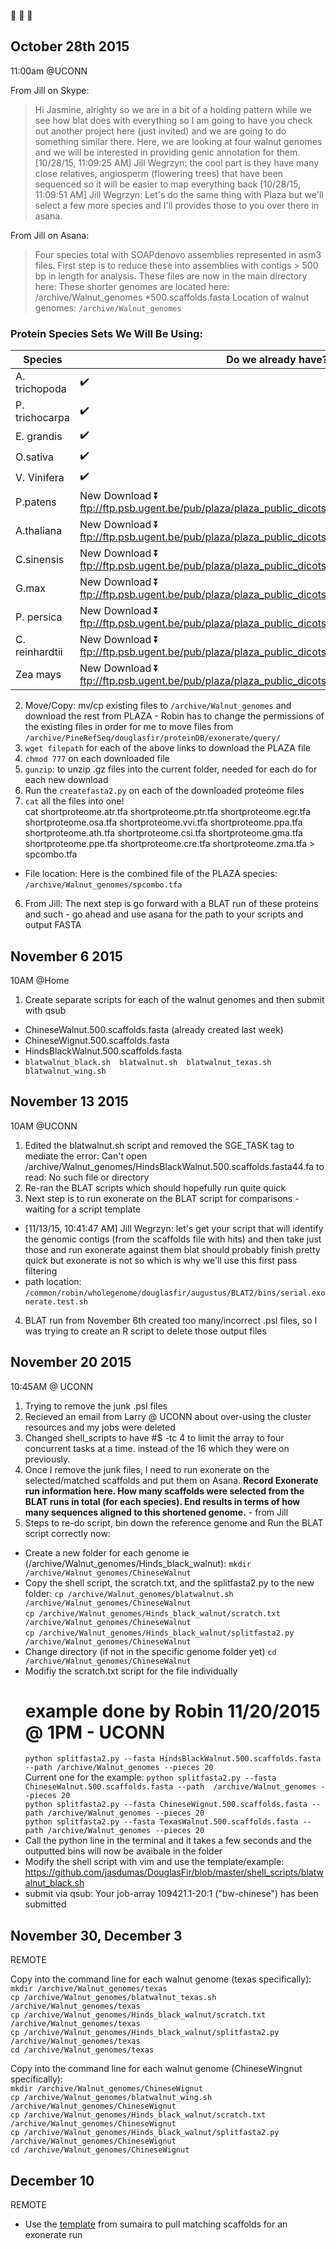 :chestnut: :chestnut: :chestnut:

## October 28th 2015   
11:00am @UCONN

From Jill on Skype: 
> Hi Jasmine, alrighty so we are in a bit of a holding pattern while we see how blat does with everything so I am going to have you check out another project here (just invited) and we are going to do something similar there.  Here, we are looking at four walnut genomes and we will be interested in providing genic annotation for them.
> [10/28/15, 11:09:25 AM] Jill Wegrzyn: the cool part is they have many close relatives, angiosperm (flowering trees) that have been sequenced so it will be easier to map everything back
[10/28/15, 11:09:51 AM] Jill Wegrzyn: Let's do the same thing with Plaza but we'll select a few more species and I'll provides those to you over there in asana.
 
From Jill on Asana: 
>Four species total with SOAPdenovo assemblies represented in asm3 files.  First step is to reduce these into assemblies with contigs > 500 bp in length for analysis.
These files are now in the main directory here:
>These shorter genomes are located here: /archive/Walnut_genomes
*500.scaffolds.fasta
> Location of walnut genomes: `/archive/Walnut_genomes`

### Protein Species Sets We Will Be Using: 

| Species | Do we already have? | location |
|----|----|---|
A. trichopoda | :heavy_check_mark:| /archive/PineRefSeq/douglasfir/proteinDB/exonerate/query/shortproteome.atr.tfa
P. trichocarpa | :heavy_check_mark:| /archive/PineRefSeq/douglasfir/proteinDB/exonerate/query/shortproteome.ptr.tfa
E. grandis| :heavy_check_mark:| /archive/PineRefSeq/douglasfir/proteinDB/exonerate/query/shortproteome.egr.tfa
O.sativa | :heavy_check_mark:| /archive/PineRefSeq/douglasfir/proteinDB/exonerate/query/shortproteome.osa.tfa 
V. Vinifera | :heavy_check_mark: | /archive/PineRefSeq/douglasfir/proteinDB/exonerate/query/shortproteome.vvi.tfa  
P.patens | New Download :arrow_double_down: ftp://ftp.psb.ugent.be/pub/plaza/plaza_public_dicots_03/Fasta/proteome.ppa.tfa.gz| /archive/Walnut_genomes/shortproteome.ppa.tfa
A.thaliana | New Download :arrow_double_down: ftp://ftp.psb.ugent.be/pub/plaza/plaza_public_dicots_03/Fasta/proteome.ath.tfa.gz| /archive/Walnut_genomes/shortproteome.ath.tfa
C.sinensis|New Download :arrow_double_down: ftp://ftp.psb.ugent.be/pub/plaza/plaza_public_dicots_03/Fasta/proteome.csi.tfa.gz| /archive/Walnut_genomes/shortproteome.csi.tfa
G.max|New Download :arrow_double_down: ftp://ftp.psb.ugent.be/pub/plaza/plaza_public_dicots_03/Fasta/proteome.gma.tfa.gz| /archive/Walnut_genomes/shortproteome.gma.tfa
P. persica|New Download :arrow_double_down: ftp://ftp.psb.ugent.be/pub/plaza/plaza_public_dicots_03/Fasta/proteome.ppe.tfa.gz | /archive/Walnut_genomes/shortproteome.ppe.tfa
C. reinhardtii | New Download :arrow_double_down: ftp://ftp.psb.ugent.be/pub/plaza/plaza_public_dicots_03/Fasta/proteome.cre.tfa.gz| /archive/Walnut_genomes/shortproteome.cre.tfa
Zea mays | New Download :arrow_double_down: ftp://ftp.psb.ugent.be/pub/plaza/plaza_public_dicots_03/Fasta/proteome.zma.tfa.gz| /archive/Walnut_genomes/shortproteome.zma.tfa

2. Move/Copy: mv/cp existing files to `/archive/Walnut_genomes` and download the rest from PLAZA - Robin has to change the permissions of the existing files in order for me to move files from `/archive/PineRefSeq/douglasfir/proteinDB/exonerate/query/`   
3. `wget filepath` for each of the above links to download the PLAZA file
4. `chmod 777` on each downloaded file
3. `gunzip`: to unzip .gz files into the current folder, needed for each do for each new download
4. Run the `createfasta2.py` on each of the downloaded proteome files
5. `cat` all the files into one!   
cat shortproteome.atr.tfa shortproteome.ptr.tfa shortproteome.egr.tfa shortproteome.osa.tfa shortproteome.vvi.tfa shortproteome.ppa.tfa shortproteome.ath.tfa shortproteome.csi.tfa shortproteome.gma.tfa shortproteome.ppe.tfa shortproteome.cre.tfa shortproteome.zma.tfa > spcombo.tfa
 * File location: Here is the combined file of the PLAZA species: `/archive/Walnut_genomes/spcombo.tfa`
6. From Jill: The next step is go forward with a BLAT run of these proteins and such - go ahead and use asana for the path to your scripts and output FASTA


## November 6 2015    
10AM @Home   
1. Create separate scripts for each of the walnut genomes and then submit with qsub
  * ChineseWalnut.500.scaffolds.fasta (already created last week)
  * ChineseWignut.500.scaffolds.fasta
  * HindsBlackWalnut.500.scaffolds.fasta
  * `blatwalnut_black.sh  blatwalnut.sh  blatwalnut_texas.sh  blatwalnut_wing.sh`


## November 13 2015   
10AM @UCONN    

1. Edited the blatwalnut.sh script and removed the SGE_TASK tag to mediate the error:  Can't open /archive/Walnut_genomes/HindsBlackWalnut.500.scaffolds.fasta44.fa to read: No such file or directory     
2. Re-ran the BLAT scripts which should hopefully run quite quick   
3. Next step is to run exonerate on the BLAT script for comparisons - waiting for a script template    
  * [11/13/15, 10:41:47 AM] Jill Wegrzyn: let's get your script that will identify the genomic contigs (from the scaffolds file with hits) and then take just those and run exonerate against them
blat should probably finish pretty quick but exonerate is not so which is why we'll use this first pass filtering
 * path location: `/common/robin/wholegenome/douglasfir/augustus/BLAT2/bins/serial.exonerate.test.sh`
4. BLAT run from November 6th created too many/incorrect .psl files, so I was trying to create an R script to delete those output files

## November 20 2015      
10:45AM @ UCONN      

1. Trying to remove the junk .psl files
2. Recieved an email from Larry @ UCONN about over-using the cluster resources and my jobs were deleted
3. Changed shell_scripts to have #$ -tc 4  to limit the array to four concurrent tasks at a time. instead of the 16 which they were on previously.
4. Once I remove the junk files, I need to run exonerate on the selected/matched scaffolds and put them on Asana. __Record Exonerate run information here.  How many scaffolds were selected from the BLAT runs in total (for each species).  End results in terms of how many sequences aligned to this shortened genome.__ - from Jill
5. Steps to re-do script, bin down the reference genome and Run the BLAT script correctly now:
  * Create a new folder for each genome ie (/archive/Walnut_genomes/Hinds_black_walnut):
    `mkdir /archive/Walnut_genomes/ChineseWalnut`
  * Copy the shell script, the scratch.txt, and the splitfasta2.py to the new folder:
    `cp /archive/Walnut_genomes/blatwalnut.sh /archive/Walnut_genomes/ChineseWalnut`     
    `cp /archive/Walnut_genomes/Hinds_black_walnut/scratch.txt /archive/Walnut_genomes/ChineseWalnut`      
    `cp /archive/Walnut_genomes/Hinds_black_walnut/splitfasta2.py /archive/Walnut_genomes/ChineseWalnut`     
  * Change directory (if not in the specific genome folder yet)
    `cd /archive/Walnut_genomes/ChineseWalnut`
  * Modifiy the scratch.txt script for the file individually
    # example done by Robin 11/20/2015 @ 1PM - UCONN
    `python splitfasta2.py --fasta HindsBlackWalnut.500.scaffolds.fasta --path /archive/Walnut_genomes --pieces 20 `      
    Current one for the example: `python splitfasta2.py --fasta ChineseWalnut.500.scaffolds.fasta --path  /archive/Walnut_genomes --pieces 20`       
    `python splitfasta2.py --fasta ChineseWignut.500.scaffolds.fasta --path /archive/Walnut_genomes --pieces 20`      
    `python splitfasta2.py --fasta TexasWalnut.500.scaffolds.fasta --path /archive/Walnut_genomes --pieces 20`      
 * Call the python line in the terminal and it takes a few seconds and the outputted bins will now be avaibale in the folder
 * Modify the shell script with vim and use the template/example: https://github.com/jasdumas/DouglasFir/blob/master/shell_scripts/blatwalnut_black.sh      
 * submit via qsub:
    Your job-array 109421.1-20:1 ("bw-chinese") has been submitted

## November 30, December 3     
REMOTE

Copy into the command line for each walnut genome (texas specifically):    
`mkdir /archive/Walnut_genomes/texas  `      
`cp /archive/Walnut_genomes/blatwalnut_texas.sh /archive/Walnut_genomes/texas`          
`cp /archive/Walnut_genomes/Hinds_black_walnut/scratch.txt /archive/Walnut_genomes/texas`      
`cp /archive/Walnut_genomes/Hinds_black_walnut/splitfasta2.py /archive/Walnut_genomes/texas`      
`cd /archive/Walnut_genomes/texas`

Copy into the command line for each walnut genome (ChineseWingnut specifically):    
`mkdir /archive/Walnut_genomes/ChineseWignut  `      
`cp /archive/Walnut_genomes/blatwalnut_wing.sh /archive/Walnut_genomes/ChineseWignut`          
`cp /archive/Walnut_genomes/Hinds_black_walnut/scratch.txt /archive/Walnut_genomes/ChineseWignut`      
`cp /archive/Walnut_genomes/Hinds_black_walnut/splitfasta2.py /archive/Walnut_genomes/ChineseWignut`      
`cd /archive/Walnut_genomes/ChineseWignut`

## December 10      
REMOTE

* Use the [template](https://github.com/jasdumas/DouglasFir/blob/master/shell_scripts/tempplate_exon-to-scaffold.sh) from sumaira to pull matching scaffolds for an exonerate run

